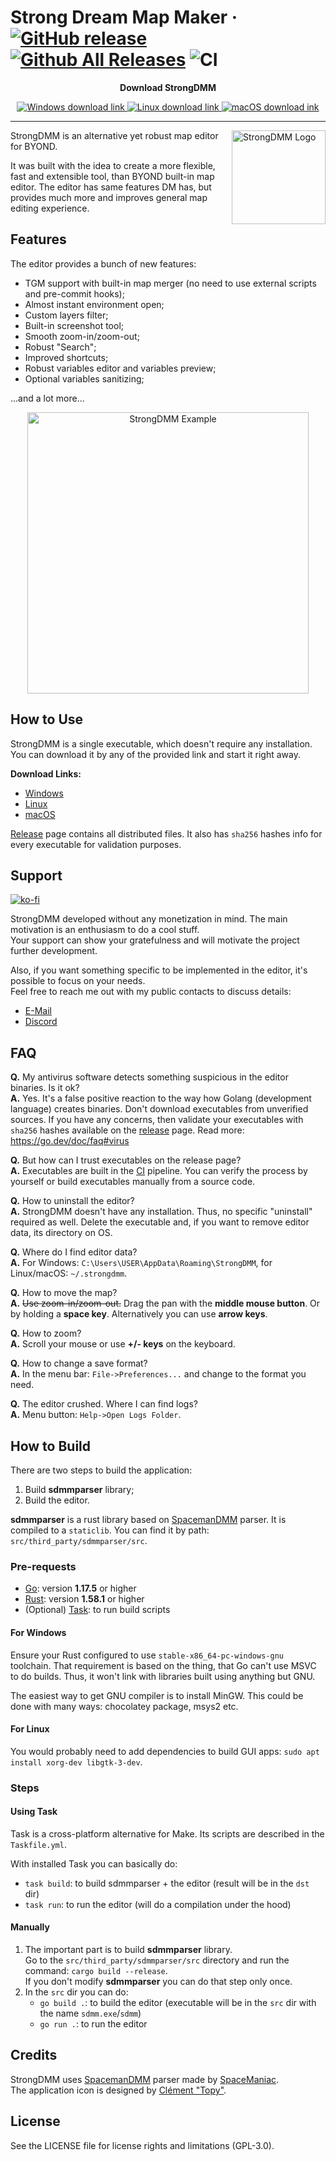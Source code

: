 # Strong Dream Map Maker &middot; [![GitHub release](https://img.shields.io/github/release/SpaiR/StrongDMM.svg?label=StrongDMM)](https://github.com/SpaiR/StrongDMM/releases/latest) [![Github All Releases](https://img.shields.io/github/downloads/SpaiR/StrongDMM/total.svg?logo=github)](https://github.com/SpaiR/StrongDMM/releases) ![CI](https://github.com/SpaiR/StrongDMM/workflows/CI/badge.svg)

<p align="center"><b>Download StrongDMM</b></p>
<p align="center">
  <a href="https://github.com/SpaiR/StrongDMM/releases/latest/download/strongdmm-windows.zip">
    <img src="https://img.shields.io/badge/WINDOWS-00A4EF?style=for-the-badge" alt="Windows download link"/>
  </a>
  <a href="https://github.com/SpaiR/StrongDMM/releases/latest/download/strongdmm-linux.zip">
    <img src="https://img.shields.io/badge/⠀LINUX⠀-E95420?style=for-the-badge" alt="Linux download link"/>
  </a>
  <a href="https://github.com/SpaiR/StrongDMM/releases/latest/download/strongdmm-macos.zip">
    <img src="https://img.shields.io/badge/⠀MACOS⠀-555555?style=for-the-badge" alt="macOS download ink"/>
  </a>
</p>

---

<img align="right" width="150" src="https://raw.githubusercontent.com/SpaiR/StrongDMM/master/docs/sdmm-logo.png" alt="StrongDMM Logo">

StrongDMM is an alternative yet robust map editor for BYOND.

It was built with the idea to create a more flexible, fast and extensible tool, than BYOND built-in map editor. The
editor has same features DM has, but provides much more and improves general map editing experience.

## Features
The editor provides a bunch of new features:

* TGM support with built-in map merger (no need to use external scripts and pre-commit hooks);
* Almost instant environment open;
* Custom layers filter;
* Built-in screenshot tool;
* Smooth zoom-in/zoom-out;
* Robust "Search";
* Improved shortcuts;
 * Robust variables editor and variables preview;
 * Optional variables sanitizing;

...and a lot more...

<p align="center">
  <img width="450" src="https://raw.githubusercontent.com/SpaiR/StrongDMM/master/docs/sdmm-example.png" alt="StrongDMM Example">
</p>

## How to Use

StrongDMM is a single executable, which doesn't require any installation.
You can download it by any of the provided link and start it right away. 

**Download Links:**

* [Windows](https://github.com/SpaiR/StrongDMM/releases/latest/download/strongdmm-windows.zip)
* [Linux](https://github.com/SpaiR/StrongDMM/releases/latest/download/strongdmm-linux.zip)
* [macOS](https://github.com/SpaiR/StrongDMM/releases/latest/download/strongdmm-macos.zip)

[Release](https://github.com/SpaiR/StrongDMM/releases/latest) page contains all distributed files. It also has `sha256` hashes info for every executable for validation purposes.

## Support
[![ko-fi](https://ko-fi.com/img/githubbutton_sm.svg)](https://ko-fi.com/P5P5BF17Q)

StrongDMM developed without any monetization in mind. The main motivation is an enthusiasm to do a cool stuff.<br>
Your support can show your gratefulness and will motivate the project further development.

Also, if you want something specific to be implemented in the editor, it's possible to focus on your needs.<br>
Feel free to reach me out with my public contacts to discuss details:
* [E-Mail](mailto:despsolver@gmail.com)
* [Discord](https://discordapp.com/users/153940096389742592)

## FAQ

**Q.** My antivirus software detects something suspicious in the editor binaries. Is it ok?<br>
**A.** Yes. It's a false positive reaction to the way how Golang (development language) creates binaries. Don't download executables from unverified sources. If you have any concerns, then validate your executables with `sha256` hashes available on the [release](https://github.com/SpaiR/StrongDMM/releases/latest) page. Read more: https://go.dev/doc/faq#virus

**Q.** But how can I trust executables on the release page?<br>
**A.** Executables are built in the [CI](https://github.com/SpaiR/StrongDMM/actions/workflows/ci.yml) pipeline. You can verify the process by yourself or build executables manually from a source code.

**Q.** How to uninstall the editor?<br>
**A.** StrongDMM doesn't have any installation. Thus, no specific "uninstall" required as well. Delete the executable and, if you want to remove editor data, its directory on OS.

**Q.** Where do I find editor data?<br>
**A.** For Windows: `C:\Users\USER\AppData\Roaming\StrongDMM`, for Linux/macOS: `~/.strongdmm`.

**Q.** How to move the map?<br>
**A.** ~~Use zoom-in/zoom-out.~~ Drag the pan with the **middle mouse button**. Or by holding a **space key**.
Alternatively you can use **arrow keys**.

**Q.** How to zoom?<br>
**A.** Scroll your mouse or use **+/- keys** on the keyboard.

**Q.** How to change a save format?<br>
**A.** In the menu bar: `File->Preferences...` and change to the format you need.

**Q.** The editor crushed. Where I can find logs?<br>
**A.** Menu button: `Help->Open Logs Folder`.

## How to Build

There are two steps to build the application:

1. Build **sdmmparser** library;
2. Build the editor.

**sdmmparser** is a rust library based on [SpacemanDMM](https://github.com/SpaceManiac/SpacemanDMM) parser. It is
compiled to a `staticlib`. You can find it by path: `src/third_party/sdmmparser/src`.

### Pre-requests

* [Go](https://go.dev/): version **1.17.5** or higher
* [Rust](https://www.rust-lang.org/): version **1.58.1** or higher
* (Optional) [Task](https://taskfile.dev): to run build scripts

#### For Windows

Ensure your Rust configured to use `stable-x86_64-pc-windows-gnu` toolchain. That requirement is based on the thing,
that Go can't use MSVC to do builds. Thus, it won't link with libraries built using anything but GNU.

The easiest way to get GNU compiler is to install MinGW. This could be done with many ways: chocolatey package, msys2
etc.

#### For Linux

You would probably need to add dependencies to build GUI apps: `sudo apt install xorg-dev libgtk-3-dev`.

### Steps

#### Using Task

Task is a cross-platform alternative for Make. Its scripts are described in the `Taskfile.yml`.

With installed Task you can basically do:

* `task build`: to build sdmmparser + the editor (result will be in the `dst` dir)
* `task run`: to run the editor (will do a compilation under the hood)

#### Manually

1. The important part is to build **sdmmparser** library.<br>
   Go to the `src/third_party/sdmmparser/src` directory and run the command: `cargo build --release`.<br>
   If you don't modify **sdmmparser** you can do that step only once.
2. In the `src` dir you can do:
    * `go build .`: to build the editor (executable will be in the `src` dir with the name `sdmm.exe`/`sdmm`)
    * `go run .`: to run the editor

## Credits

StrongDMM uses [SpacemanDMM](https://github.com/SpaceManiac/SpacemanDMM) parser made
by [SpaceManiac](https://github.com/SpaceManiac). <br>
The application icon is designed by [Clément "Topy"](https://github.com/clement-or).

## License

See the LICENSE file for license rights and limitations (GPL-3.0).
